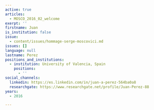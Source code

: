 ```yaml
---
active: true
articles:
  - MOSCO_2016_02_welcome
exerpt: ''
firstname: Juan
is_institution: false
issue:
  - content/issues/hommage-serge-moscovici.md
issues: []
language: null
lastname: Perez
positions_and_institutions:
  - institution: University of Valencia, Spain
    positions:
      - ''
social_channels:
  linkedin: https://es.linkedin.com/in/juan-a-perez-564ba0a8
  researchgate: https://www.researchgate.net/profile/Juan-Perez-88
years:
  - 2016

---
```

